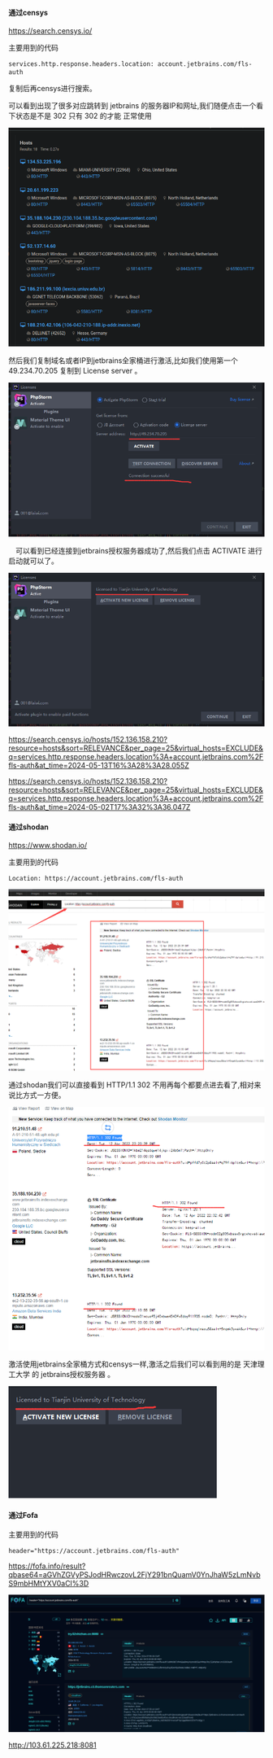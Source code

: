 #### 通过censys
https://search.censys.io/

主要用到的代码

```code
services.http.response.headers.location: account.jetbrains.com/fls-auth

```

复制后再censys进行搜索。

可以看到出现了很多对应跳转到 jetbrains 的服务器IP和网址,我们随便点击一个看下状态是不是 302 只有 302 的才能 正常使用

![](assets/markdown-img-paste-20240221150515467.png)

然后我们复制域名或者IP到jetbrains全家桶进行激活,比如我们使用第一个 49.234.70.205 复制到 License server 。

![](assets/markdown-img-paste-20240221150551102.png)

　可以看到已经连接到jetbrains授权服务器成功了,然后我们点击 ACTIVATE 进行启动就可以了。

![](assets/markdown-img-paste-20240221150606297.png)

https://search.censys.io/hosts/152.136.158.210?resource=hosts&sort=RELEVANCE&per_page=25&virtual_hosts=EXCLUDE&q=services.http.response.headers.location%3A+account.jetbrains.com%2Ffls-auth&at_time=2024-05-13T16%3A28%3A28.055Z

https://search.censys.io/hosts/152.136.158.210?resource=hosts&sort=RELEVANCE&per_page=25&virtual_hosts=EXCLUDE&q=services.http.response.headers.location%3A+account.jetbrains.com%2Ffls-auth&at_time=2024-05-02T17%3A32%3A36.047Z

#### 通过shodan
https://www.shodan.io/

主要用到的代码
```code
Location: https://account.jetbrains.com/fls-auth
```
![](assets/markdown-img-paste-20240221150705375.png)

通过shodan我们可以直接看到 HTTP/1.1 302 不用再每个都要点进去看了,相对来说比方式一方便。

![](assets/markdown-img-paste-20240221150723451.png)

激活使用jetbrains全家桶方式和censys一样,激活之后我们可以看到用的是 天津理工大学 的 jetbrains授权服务器 。

![](assets/markdown-img-paste-20240221150737396.png)


#### 通过Fofa

主要用到的代码
```code
header="https://account.jetbrains.com/fls-auth"
```
https://fofa.info/result?qbase64=aGVhZGVyPSJodHRwczovL2FjY291bnQuamV0YnJhaW5zLmNvbS9mbHMtYXV0aCI%3D

![](assets/markdown-img-paste-20240401095700316.png)




http://103.61.225.218:8081
